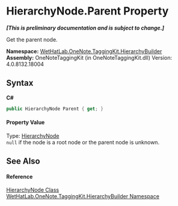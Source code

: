 # HierarchyNode.Parent Property 
 _**\[This is preliminary documentation and is subject to change.\]**_

Get the parent node.

**Namespace:**&nbsp;<a href="886a8d6b-3c89-17b1-a6bd-f04dfde95aba">WetHatLab.OneNote.TaggingKit.HierarchyBuilder</a><br />**Assembly:**&nbsp;OneNoteTaggingKit (in OneNoteTaggingKit.dll) Version: 4.0.8132.18004

## Syntax

**C#**<br />
``` C#
public HierarchyNode Parent { get; }
```


#### Property Value
Type: <a href="f01a25b1-a2fc-25d2-ee15-630216a9c12e">HierarchyNode</a><br />`null` if the node is a root node or the parent node is unknown.

## See Also


#### Reference
<a href="f01a25b1-a2fc-25d2-ee15-630216a9c12e">HierarchyNode Class</a><br /><a href="886a8d6b-3c89-17b1-a6bd-f04dfde95aba">WetHatLab.OneNote.TaggingKit.HierarchyBuilder Namespace</a><br />